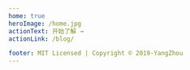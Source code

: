 ```yaml
---
home: true
heroImage: /home.jpg
actionText: 开始了解 →
actionLink: /blog/

footer: MIT Licensed | Copyright © 2019-YangZhou
---
```

